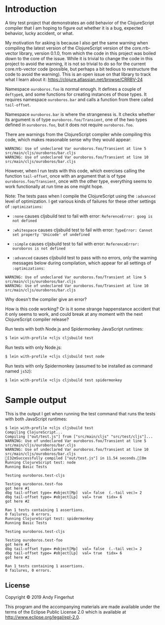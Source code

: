 # Introduction

A tiny test project that demonstrates an odd behavior of the
ClojureScript compiler that I am hoping to figure out whether it is a
bug, expected behavior, lucky accident, or what.

My motivation for asking is because I also get the same warning when
compiling the latest version of the ClojureScript version of the
core.rrb-vector library, version 0.1.0, from which the code in this
project was boiled down to the core of the issue.  While it is trivial
to change the code in this project to avoid the warning, it is not so
trivial to do so for the current core.rrb-vector code (possible, but
perhaps a bit tedious to restructure the code to avoid the warning).
This is an open issue on that library to track what I learn about it:
https://clojure.atlassian.net/browse/CRRBV-24

Namespace `ouroboros.foo` is normal enough.  It defines a couple of
`deftype`s, and some functions for creating instances of those types.
It requires namespace `ouroboros.bar` and calls a function from there
called `tail-offset`.

Namespace `ouroboros.bar` is where the strangeness is.  It checks
whether its argument is of type `ouroboros.foo/Transient`, one of the
two types defined in `ouroboros.foo`, but it does not require
`ouroboros.foo`.

There are warnings from the ClojureScript compiler while compiling
this code, which makes reasonable sense why they would appear:

```
WARNING: Use of undeclared Var ouroboros.foo/Transient at line 5 src/main/cljs/ouroboros/bar.cljs
WARNING: Use of undeclared Var ouroboros.foo/Transient at line 10 src/main/cljs/ouroboros/bar.cljs
```

However, when I run tests with this code, which exercises calling the
function `tail-offset`, once with an argument that is of type
`ouroboros.foo/Transient`, once with the other type, everything seems
to work functionally at run time as one might hope.

Note: The tests pass when I compile the ClojureScript using the
`:advanced` level of optimization.  I get various kinds of failures
for these other settings of `:optimizations`:

* `:none` causes cljsbuild test to fail with error: `ReferenceError:
  goog is not defined`

* `:whitespace` causes cljsbuild test to fail with error: `TypeError:
  Cannot set property 'Unicode' of undefined`

* `:simple` causes cljsbuild test to fail with error: `ReferenceError:
  ouroboros is not defined`

* `:advanced` causes cljsbuild test to pass with no errors, only the
  warning messages below during compilation, which appear for all
  settings of `:optimizations`:

```
WARNING: Use of undeclared Var ouroboros.foo/Transient at line 5 src/main/cljs/ouroboros/bar.cljs
WARNING: Use of undeclared Var ouroboros.foo/Transient at line 10 src/main/cljs/ouroboros/bar.cljs
```

Why doesn't the compiler give an error?

How is this code working?  Or is it some strange happenstance accident
that it only seems to work, and could break at any moment with the
next ClojureScript compiler release?

Run tests with both Node.js and Spidermonkey JavaScript runtimes:
```bash
$ lein with-profile +cljs cljsbuild test
```

Run tests with only Node.js:
```bash
$ lein with-profile +cljs cljsbuild test node
```

Run tests with only Spidermonkey (assumed to be installed as command
named `js52`):
```bash
$ lein with-profile +cljs cljsbuild test spidermonkey
```


# Sample output

This is the output I get when running the test command that runs the
tests with both JavaScript runtimes:

```
$ lein with-profile +cljs cljsbuild test
Compiling ClojureScript...
Compiling ["out/test.js"] from ["src/main/cljs" "src/test/cljs"]...
WARNING: Use of undeclared Var ouroboros.foo/Transient at line 5 src/main/cljs/ouroboros/bar.cljs
WARNING: Use of undeclared Var ouroboros.foo/Transient at line 10 src/main/cljs/ouroboros/bar.cljs
[32mSuccessfully compiled ["out/test.js"] in 11.54 seconds.[0m
Running ClojureScript test: node
Running Basic Tests

Testing ouroboros.test-cljs

Testing ouroboros.test-foo
got here #1
dbg tail-offset type= #object[Mp]  val= false  (.-tail vec)= 2
dbg tail-offset type= #object[Lp]  val= true  tidx= 6
got here #2

Ran 1 tests containing 1 assertions.
0 failures, 0 errors.
Running ClojureScript test: spidermonkey
Running Basic Tests

Testing ouroboros.test-cljs

Testing ouroboros.test-foo
got here #1
dbg tail-offset type= #object[Mp]  val= false  (.-tail vec)= 2
dbg tail-offset type= #object[Lp]  val= true  tidx= 6
got here #2

Ran 1 tests containing 1 assertions.
0 failures, 0 errors.
```


## License

Copyright © 2019 Andy Fingerhut

This program and the accompanying materials are made available under the
terms of the Eclipse Public License 2.0 which is available at
http://www.eclipse.org/legal/epl-2.0.
